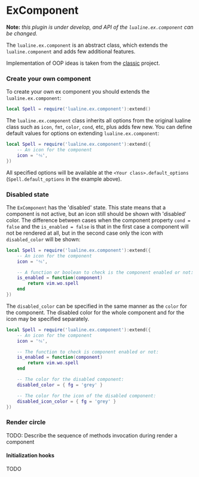 # ExComponent

**Note:** _this plugin is under develop, and API of the `lualine.ex.component`
can be changed._

The `lualine.ex.component` is an abstract class, which extends the
`lualine.component` and adds few additional features.

Implementation of OOP ideas is taken from the
[classic](https://github.com/rxi/classic/blob/master/classic.lua) project.

### Create your own component

To create your own ex component you should extends the `lualine.ex.component`:

```lua
local Spell = require('lualine.ex.component'):extend()
```

The `lualine.ex.component` class inherits all options from the original lualine class such as `icon`,
`fmt`, `color`, `cond`, etc, plus adds few new. You can define default values for options on extending 
`lualine.ex.component`:

```lua
local Spell = require('lualine.ex.component'):extend({
    -- An icon for the component
    icon = '⅍',
})
```

All specified options will be available at the `<Your class>.default_options`
(`Spell.default_options` in the example above).

### Disabled state

The `ExComponent` has the 'disabled' state. This state means that a component
is not active, but an icon still should be shown with 'disabled' color. The
difference between cases when the component property `cond = false` and the
`is_enabled = false` is that in the first case a component will not be rendered
at all, but in the second case only the icon with `disabled_color` will be
shown:

```lua
local Spell = require('lualine.ex.component'):extend({
    -- An icon for the component
    icon = '⅍',

    -- A function or boolean to check is the component enabled or not:
    is_enabled = function(component)
        return vim.wo.spell
    end
})
```

The `disabled_color` can be specified in the same manner as the `color` for the
component. The disabled color for the whole component and for the icon may be specified
separately.

```lua
local Spell = require('lualine.ex.component'):extend({
    -- An icon for the component
    icon = '⅍',

    -- The function to check is component enabled or not:
    is_enabled = function(component)
        return vim.wo.spell
    end

    -- The color for the disabled component:
    disabled_color = { fg = 'grey' }

    -- The color for the icon of the disabled component:
    disabled_icon_color = { fg = 'grey' }
})
```

### Render circle

TODO: Describe the sequence of methods invocation during render a component

#### Initialization hooks

TODO


